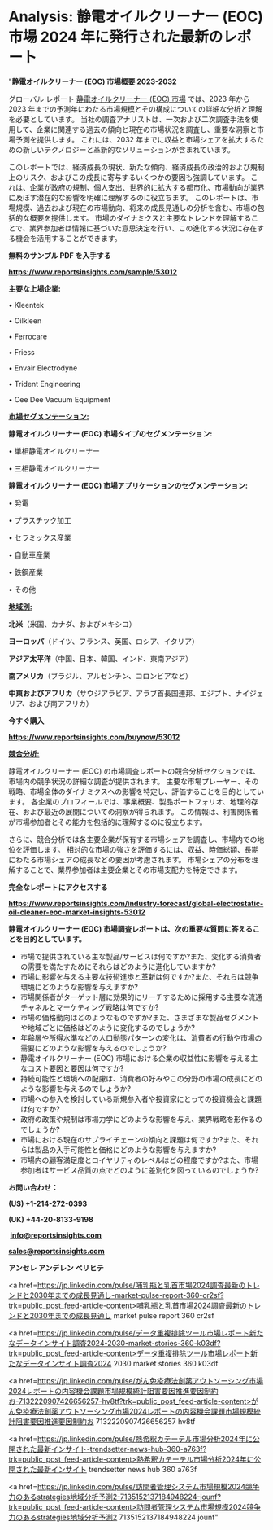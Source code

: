 # Analysis: 静電オイルクリーナー (EOC)市場 2024 年に発行された最新のレポート

"<strong>静電オイルクリーナー (EOC) 市場概要 2023-2032</strong>

グローバル レポート <a href=https://www.reportsinsights.com/sample/53012>静電オイルクリーナー (EOC) 市場</a> では、2023 年から 2023 年までの予測年にわたる市場規模とその構成についての詳細な分析と理解を必要としています。 当社の調査アナリストは、一次および二次調査手法を使用して、企業に関連する過去の傾向と現在の市場状況を調査し、重要な洞察と市場予測を提供します。 これには、2032 年までに収益と市場シェアを拡大​​するための新しいテクノロジーと革新的なソリューションが含まれています。

このレポートでは、経済成長の現状、新たな傾向、経済成長の政治的および規制上のリスク、およびこの成長に寄与するいくつかの要因も強調しています。 これは、企業が政府の規制、個人支出、世界的に拡大する都市化、市場動向が業界に及ぼす潜在的な影響を明確に理解するのに役立ちます。 このレポートは、市場規模、過去および現在の市場動向、将来の成長見通しの分析を含む、市場の包括的な概要を提供します。 市場のダイナミクスと主要なトレンドを理解することで、業界参加者は情報に基づいた意思決定を行い、この進化する状況に存在する機会を活用することができます。

<strong><b>無料のサンプル PDF を入手する</b></strong>

<a href=https://www.reportsinsights.com/sample/53012><strong><u>https://www.reportsinsights.com/sample/53012</u></strong></a>

<strong>主要な上場企業:</strong>

• Kleentek

• Oilkleen

• Ferrocare

• Friess

• Envair Electrodyne

• Trident Engineering

• Cee Dee Vacuum Equipment

<strong><u>市場セグメンテーション</u></strong><strong><u>:</u></strong>

<strong>静電オイルクリーナー (EOC) 市場タイプのセグメンテーション:</strong>

• 単相静電オイルクリーナー

• 三相静電オイルクリーナー

<strong>静電オイルクリーナー (EOC) 市場アプリケーションのセグメンテーション:</strong>

• 発電

• プラスチック加工

• セラミックス産業

• 自動車産業

• 鉄鋼産業

• その他

<strong><u>地域別</u></strong><strong><u>:</u></strong>

<strong>北米</strong>（米国、カナダ、およびメキシコ）

<strong>ヨーロッパ</strong>（ドイツ、フランス、英国、ロシア、イタリア）

<strong>アジア太平洋</strong>（中国、日本、韓国、インド、東南アジア）

<strong>南アメリカ</strong>（ブラジル、アルゼンチン、コロンビアなど）

<strong>中東およびアフリカ</strong>（サウジアラビア、アラブ首長国連邦、エジプト、ナイジェリア、および南アフリカ）

<strong>今すぐ購入</strong>

<a href=https://www.reportsinsights.com/buynow/53012><strong><u>https://www.reportsinsights.com/buynow/53012</u></strong></a>

<strong><u>競合分析:</u></strong>

静電オイルクリーナー (EOC) の市場調査レポートの競合分析セクションでは、市場内の競争状況の詳細な調査が提供されます。 主要な市場プレーヤー、その戦略、市場全体のダイナミクスへの影響を特定し、評価することを目的としています。 各企業のプロフィールでは、事業概要、製品ポートフォリオ、地理的存在、および最近の展開についての洞察が得られます。 この情報は、利害関係者が市場参加者とその能力を包括的に理解するのに役立ちます。

さらに、競合分析では各主要企業が保有する市場シェアを調査し、市場内での地位を評価します。 相対的な市場の強さを評価するには、収益、時価総額、長期にわたる市場シェアの成長などの要因が考慮されます。 市場シェアの分布を理解することで、業界参加者は主要企業とその市場支配力を特定できます。

<strong>完全なレポートにアクセスする</strong>

<a href=https://www.reportsinsights.com/industry-forecast/global-electrostatic-oil-cleaner-eoc-market-insights-53012><strong><u><b>https://www.reportsinsights.com/industry-forecast/global-electrostatic-oil-cleaner-eoc-market-insights-53012</b></u></strong></a>

<strong><b>静電オイルクリーナー (EOC) 市場調査レポートは、次の重要な質問に答えることを目的としています。</b></strong>
<ul>
  <li>市場で提供されている主な製品/サービスは何ですか?また、変化する消費者の需要を満たすためにそれらはどのように進化していますか?</li>
  <li>市場に影響を与える主要な技術進歩と革新は何ですか?また、それらは競争環境にどのような影響を与えますか?</li>
  <li>市場関係者がターゲット層に効果的にリーチするために採用する主要な流通チャネルとマーケティング戦略は何ですか?</li>
  <li>市場の価格動向はどのようなものですか?また、さまざまな製品セグメントや地域ごとに価格はどのように変化するのでしょうか?</li>
  <li>年齢層や所得水準などの人口動態パターンの変化は、消費者の行動や市場の需要にどのような影響を与えるのでしょうか?</li>
  <li>静電オイルクリーナー (EOC) 市場における企業の収益性に影響を与える主なコスト要因と要因は何ですか?</li>
  <li>持続可能性と環境への配慮は、消費者の好みやこの分野の市場の成長にどのような影響を与えるのでしょうか?</li>
  <li>市場への参入を検討している新規参入者や投資家にとっての投資機会と課題は何ですか?</li>
  <li>政府の政策や規制は市場力学にどのような影響を与え、業界戦略を形作るのでしょうか?</li>
  <li>市場における現在のサプライチェーンの傾向と課題は何ですか?また、それらは製品の入手可能性と価格にどのような影響を与えますか?</li>
  <li>市場内の顧客満足度とロイヤリティのレベルはどの程度ですか?また、市場参加者はサービス品質の点でどのように差別化を図っているのでしょうか?</li>
</ul>
<strong>お問い合わせ：</strong>

<strong>(US) +1-214-272-0393</strong>

<strong>(UK) +44-20-8133-9198</strong>

<strong> </strong><a href=info@reportsinsights.com><strong><u>info@reportsinsights.com</u></strong></a>

<a href=sales@reportsinsights.com><strong><u>sales@reportsinsights.com</u></strong></a>

<strong>アンセレ アンデレン ベリヒテ</strong>

<a href=https://jp.linkedin.com/pulse/哺乳瓶と乳首市場2024調査最新のトレンドと2030年までの成長見通し-market-pulse-report-360-cr2sf?trk=public_post_feed-article-content>哺乳瓶と乳首市場2024調査最新のトレンドと2030年までの成長見通し market pulse report 360 cr2sf</a>

<a href=https://jp.linkedin.com/pulse/データ重複排除ツール市場レポート新たなデータインサイト調査2024-2030-market-stories-360-k03df?trk=public_post_feed-article-content>データ重複排除ツール市場レポート新たなデータインサイト調査2024 2030 market stories 360 k03df</a>

<a href=https://jp.linkedin.com/pulse/がん免疫療法創薬アウトソーシング市場2024レポートの内容機会課題市場規模統計阻害要因推進要因制約お-7132220907426656257-hv8tf?trk=public_post_feed-article-content>がん免疫療法創薬アウトソーシング市場2024レポートの内容機会課題市場規模統計阻害要因推進要因制約お 7132220907426656257 hv8tf</a>

<a href=https://jp.linkedin.com/pulse/熱希釈カテーテル市場分析2024年に公開された最新インサイト-trendsetter-news-hub-360-a763f?trk=public_post_feed-article-content>熱希釈カテーテル市場分析2024年に公開された最新インサイト trendsetter news hub 360 a763f</a>

<a href=https://jp.linkedin.com/pulse/訪問者管理システム市場規模2024競争力のあるstrategies地域分析予測2-7135152137184948224-jounf?trk=public_post_feed-article-content>訪問者管理システム市場規模2024競争力のあるstrategies地域分析予測2 7135152137184948224 jounf</a>"
